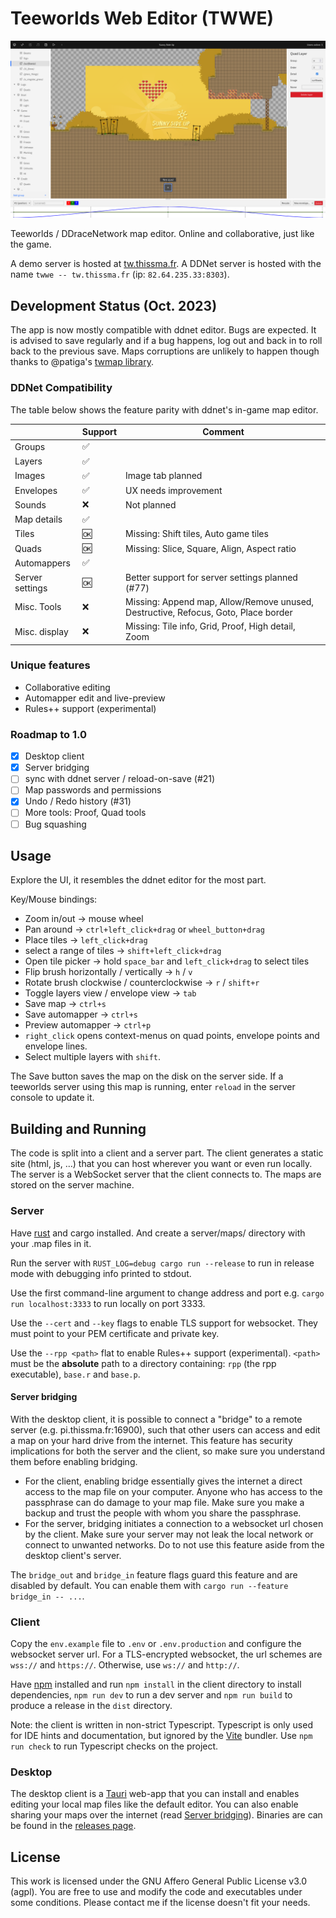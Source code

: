 # Teeworlds Web Editor (TWWE)

![TWWE on Sunny Side Up by Ravie.](screenshots/sunny.png)

Teeworlds / DDraceNetwork map editor. Online and collaborative, just like the game.

A demo server is hosted at [tw.thissma.fr](https://tw.thissma.fr). A DDNet server is hosted with the name `twwe -- tw.thissma.fr` (ip: `82.64.235.33:8303`).


## Development Status (Oct. 2023)

The app is now mostly compatible with ddnet editor.
Bugs are expected. It is advised to save regularly and if a bug happens, log out and back in to roll back to the previous save.
Maps corruptions are unlikely to happen though thanks to @patiga's [twmap library](https://gitlab.com/Patiga/twmap).

### DDNet Compatibility

The table below shows the feature parity with ddnet's in-game map editor.

|                 | Support | Comment                                                                               |
|-----------------|---------|---------------------------------------------------------------------------------------|
| Groups          | ✅      |                                                                                       |
| Layers          | ✅      |                                                                                       |
| Images          | ✅      | Image tab planned                                                                     |
| Envelopes       | ✅      | UX needs improvement                                                                  |
| Sounds          | ❌      | Not planned                                                                           |
| Map details     | ✅      |                                                                                       |
| Tiles           | 🆗      | Missing: Shift tiles, Auto game tiles                                                 |
| Quads           | 🆗      | Missing: Slice, Square, Align, Aspect ratio                                           |
| Automappers     | ✅      |                                                                                       |
| Server settings | 🆗      | Better support for server settings planned (#77)                                      |
| Misc. Tools     | ❌      | Missing: Append map, Allow/Remove unused, Destructive, Refocus, Goto, Place border    |
| Misc. display   | ❌      | Missing: Tile info, Grid, Proof, High detail, Zoom                                    |

### Unique features

 * Collaborative editing
 * Automapper edit and live-preview
 * Rules++ support (experimental)

### Roadmap to 1.0

 - [x] Desktop client
 - [x] Server bridging
 - [ ] sync with ddnet server / reload-on-save (#21)
 - [ ] Map passwords and permissions
 - [x] Undo / Redo history (#31)
 - [ ] More tools: Proof, Quad tools
 - [ ] Bug squashing

## Usage

Explore the UI, it resembles the ddnet editor for the most part.

Key/Mouse bindings:
 * Zoom in/out -> mouse wheel
 * Pan around -> `ctrl+left_click+drag` or `wheel_button+drag`
 * Place tiles -> `left_click+drag`
 * select a range of tiles -> `shift+left_click+drag`
 * Open tile picker -> hold `space_bar` and `left_click+drag` to select tiles
 * Flip brush horizontally / vertically -> `h` / `v`
 * Rotate brush clockwise / counterclockwise -> `r` / `shift+r`
 * Toggle layers view / envelope view -> `tab`
 * Save map -> `ctrl+s`
 * Save automapper -> `ctrl+s`
 * Preview automapper -> `ctrl+p`
 * `right_click` opens context-menus on quad points, envelope points and envelope lines.
 * Select multiple layers with `shift`.

The Save button saves the map on the disk on the server side. If a teeworlds server using this map is running, enter `reload` in the server console to update it.

## Building and Running

The code is split into a client and a server part. The client generates a static site (html, js, …) that you can host wherever you want or even run locally. The server is a WebSocket server that the client connects to. The maps are stored on the server machine.

### Server

Have [rust](https://www.rust-lang.org/) and cargo installed. And create a server/maps/ directory with your .map files in it.

Run the server with `RUST_LOG=debug cargo run --release` to run in release mode with debugging info printed to stdout.

Use the first command-line argument to change address and port e.g. `cargo run localhost:3333` to run locally on port 3333.

Use the `--cert` and `--key` flags to enable TLS support for websocket. They must point to your PEM certificate and private key.

Use the `--rpp <path>` flat to enable Rules++ support (experimental). `<path>` must be the **absolute** path to a directory containing: `rpp` (the rpp executable), `base.r` and `base.p`.

#### Server bridging

With the desktop client, it is possible to connect a "bridge" to a remote server (e.g. pi.thissma.fr:16900), such that other users can access and edit a map on your hard drive from the internet. This feature has security implications for both the server and the client, so make sure you understand them before enabling bridging.

 * For the client, enabling bridge essentially gives the internet a direct access to the map file on your computer. Anyone who has access to the passphrase can do damage to your map file. Make sure you make a backup and trust the people with whom you share the passphrase.
 * For the server, bridging initiates a connection to a websocket url chosen by the client. Make sure your server may not leak the local network or connect to unwanted networks. Do to not use this feature aside from the desktop client's server.

The `bridge_out` and `bridge_in` feature flags guard this feature and are disabled by default. You can enable them with `cargo run --feature bridge_in -- ...`.

### Client

Copy the `env.example` file to `.env` or `.env.production` and configure the websocket server url. For a TLS-encrypted websocket, the url schemes are `wss://` and `https://`. Otherwise, use `ws://` and `http://`.

Have [npm](https://www.npmjs.com/) installed and run `npm install` in the client directory to install dependencies, `npm run dev` to run a dev server and `npm run build` to produce a release in the `dist` directory.

Note: the client is written in non-strict Typescript. Typescript is only used for IDE hints and documentation, but ignored by the [Vite](https://vitejs.dev/guide/features.html#typescript) bundler.
Use `npm run check` to run Typescript checks on the project.

### Desktop

The desktop client is a [Tauri](https://tauri.app/) web-app that you can install and enables editing your local map files like the default editor. You can also enable sharing your maps over the internet (read [Server bridging](#server-bridging)). Binaries are can be found in the [releases page](https://github.com/k2d222/twwe/releases).

## License

This work is licensed under the GNU Affero General Public License v3.0 (agpl). You are free to use and modify the code and executables under some conditions. Please contact me if the license doesn't fit your needs.
